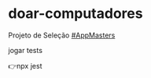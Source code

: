 # doar-computadores
Projeto de Seleção [#AppMasters](https://appmasters.io/)

jogar tests 

 👉npx jest
